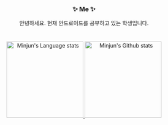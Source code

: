 <div align="center">
<h3>✨ Me ✨</h3>
<p>안녕하세요. 현재 안드로이드를 공부하고 있는 학생입니다.</p>
</div>

#
<div align="center"> 
<a href="https://github.com/anuraghazra/github-readme-stats">
<img height=200 src="https://github-readme-stats-git-masterrstaa-rickstaa.vercel.app/api/top-langs/?username=damon-911&layout=compact&langs_count=6&hide_border=true&include_orgs=true&card_width=300&theme=tokyonight" alt="Minjun's Language stats" />
</a>
<a href="https://github.com/anuraghazra/github-readme-stats">
<img height=200 src="https://github-readme-stats-git-masterrstaa-rickstaa.vercel.app/api?username=damon-911&show_icons=true&count_private=true&card_width=400&include_all_commits=true&include_orgs=true&theme=tokyonight" alt="Minjun's Github stats" />
</a>
</div>
  
<!--
#
<h3>📚 Stacks 📚</h3>
<p>
<img src="https://img.shields.io/badge/Android-3DDC84.svg?&style=flat&logo=Android&logoColor=white"/>&nbsp;&nbsp;
<img src="https://img.shields.io/badge/Java-007396?style=flat&logo=java&logoColor=white"/>&nbsp;&nbsp; 
<img src="https://img.shields.io/badge/Kotlin-%237F52FF.svg?style=flat&logo=kotlin&logoColor=white"/>&nbsp;&nbsp; 
<p>
<img src="https://img.shields.io/badge/Android%20Studio-3DDC84.svg?style=flat&logo=android-studio&logoColor=white"/>&nbsp;&nbsp;
<img src="https://img.shields.io/badge/GitHub-gray?style=flat&logo=GitHub&logoColor=black"/>&nbsp;&nbsp;
<img src="https://img.shields.io/badge/Git-blue?style=flat&logo=Git&logoColor=F05032"/>&nbsp;&nbsp;

**damon-911/damon-911** is a ✨ _special_ ✨ repository because its `README.md` (this file) appears on your GitHub profile.

Here are some ideas to get you started:

- 🔭 I’m currently working on ...
- 🌱 I’m currently learning ...
- 👯 I’m looking to collaborate on ...
- 🤔 I’m looking for help with ...
- 💬 Ask me about ...
- 📫 How to reach me: ...
- 😄 Pronouns: ...
- ⚡ Fun fact: ...
-->
